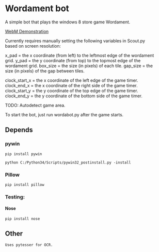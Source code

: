 # Wordament bot
A simple bot that plays the windows 8 store game Wordament.

[WebM Demonstration](https://raw.githubusercontent.com/vlthr/wordamentbot/master/wordamentbot.webm)

Currently requires manually setting the following variables in Scout.py based on screen resolution:

x_pad = the x coordinate (from left) to the leftmost edge of the wordament grid.
y_pad = the y coordinate (from top) to the topmost edge of the wordament grid.
box_size = the size (in pixels) of each tile.
gap_size = the size (in pixels) of the gap between tiles.

clock_start_x = the x coordinate of the left edge of the game timer.
clock_end_x = the x coordinate of the right side of the game timer.
clock_start_y = the y coordinate of the top edge of the game timer.
clock_end_y = the y coordinate of the bottom side of the game timer.

TODO: Autodetect game area.

To start the bot, just run wordabot.py after the game starts.

## Depends
### pywin
```
pip install pywin

python C:/Python34/Scripts/pywin32_postinstall.py -install
```
### Pillow
`pip install pillow`

### Testing:
#### Nose
`pip install nose`

## Other
`Uses pytesser for OCR.`
